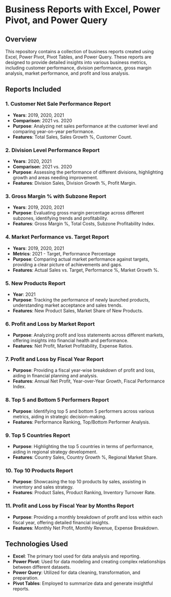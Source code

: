 # Business Reports with Excel, Power Pivot, and Power Query

## Overview
This repository contains a collection of business reports created using Excel, Power Pivot, Pivot Tables, and Power Query. These reports are designed to provide detailed insights into various business metrics, including customer performance, division performance, gross margin analysis, market performance, and profit and loss analysis.

## Reports Included

### 1. Customer Net Sale Performance Report
- **Years**: 2019, 2020, 2021
- **Comparison**: 2021 vs. 2020
- **Purpose**: Analyzing net sales performance at the customer level and comparing year-on-year performance.
- **Features**: Total Sales, Sales Growth %, Customer Count.

### 2. Division Level Performance Report
- **Years**: 2020, 2021
- **Comparison**: 2021 vs. 2020
- **Purpose**: Assessing the performance of different divisions, highlighting growth and areas needing improvement.
- **Features**: Division Sales, Division Growth %, Profit Margin.

### 3. Gross Margin % with Subzone Report
- **Years**: 2019, 2020, 2021
- **Purpose**: Evaluating gross margin percentage across different subzones, identifying trends and profitability.
- **Features**: Gross Margin %, Total Costs, Subzone Profitability Index.

### 4. Market Performance vs. Target Report
- **Years**: 2019, 2020, 2021
- **Metrics**: 2021 - Target, Performance Percentage
- **Purpose**: Comparing actual market performance against targets, providing a clear picture of achievements and gaps.
- **Features**: Actual Sales vs. Target, Performance %, Market Growth %.

### 5. New Products Report
- **Year**: 2021
- **Purpose**: Tracking the performance of newly launched products, understanding market acceptance and sales trends.
- **Features**: New Product Sales, Market Share of New Products.

### 6. Profit and Loss by Market Report
- **Purpose**: Analyzing profit and loss statements across different markets, offering insights into financial health and performance.
- **Features**: Net Profit, Market Profitability, Expense Ratios.

### 7. Profit and Loss by Fiscal Year Report
- **Purpose**: Providing a fiscal year-wise breakdown of profit and loss, aiding in financial planning and analysis.
- **Features**: Annual Net Profit, Year-over-Year Growth, Fiscal Performance Index.

### 8. Top 5 and Bottom 5 Performers Report
- **Purpose**: Identifying top 5 and bottom 5 performers across various metrics, aiding in strategic decision-making.
- **Features**: Performance Ranking, Top/Bottom Performer Analysis.

### 9. Top 5 Countries Report
- **Purpose**: Highlighting the top 5 countries in terms of performance, aiding in regional strategy development.
- **Features**: Country Sales, Country Growth %, Regional Market Share.

### 10. Top 10 Products Report
- **Purpose**: Showcasing the top 10 products by sales, assisting in inventory and sales strategy.
- **Features**: Product Sales, Product Ranking, Inventory Turnover Rate.

### 11. Profit and Loss by Fiscal Year by Months Report
- **Purpose**: Providing a monthly breakdown of profit and loss within each fiscal year, offering detailed financial insights.
- **Features**: Monthly Net Profit, Monthly Revenue, Expense Breakdown.

## Technologies Used
- **Excel**: The primary tool used for data analysis and reporting.
- **Power Pivot**: Used for data modeling and creating complex relationships between different datasets.
- **Power Query**: Utilized for data cleaning, transformation, and preparation.
- **Pivot Tables**: Employed to summarize data and generate insightful reports.


